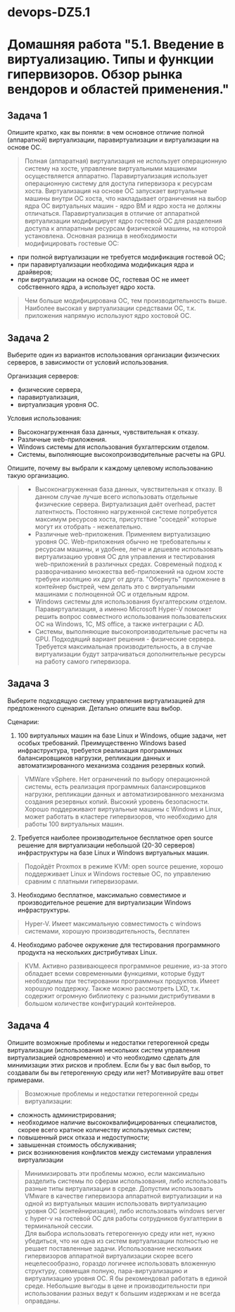 # devops-DZ5.1

# Домашняя работа "5.1. Введение в виртуализацию. Типы и функции гипервизоров. Обзор рынка вендоров и областей применения."


## Задача 1

Опишите кратко, как вы поняли: в чем основное отличие полной (аппаратной) виртуализации, паравиртуализации и виртуализации на основе ОС.  

>  Полная (аппаратная) виртуализация не использует операционную систему на хосте, управление виртуальными машинами осуществляется аппаратно. Паравиртуализация
  использует операционную систему для доступа гипервизора к ресурсам хоста. Виртуализация на основе ОС запускает виртуальные машины внутри ОС хоста, что накладывает ограничения
  на выбор ядра ОС виртуальных машин - ядро ВМ и ядро хоста не должны отличаться.
>  Паравиртуализация в отличие от аппаратной виртуализации модифицирует ядро гостевой ОС для разделения доступа к аппаратным ресурсам физической машины, на которой установлена.
>  Основная разница в необходимости модифицировать гостевые ОС:
- при полной виртуализации не требуется модификация гостевой ОС;
- при паравиртуализации необходима модификация ядра и драйверов;
- при виртуализации на основе ОС, гостевая ОС не имеет собственного ядра, а использует ядро хоста.  

> Чем больше модифицирована ОС, тем производительность выше. Наиболее высокая у виртуализации средствами ОС,
т.к. приложения напрямую используют ядро хостовой ОС.

## Задача 2

Выберите один из вариантов использования организации физических серверов, в зависимости от условий использования.

Организация серверов:
- физические сервера,
- паравиртуализация,
- виртуализация уровня ОС.

Условия использования:
- Высоконагруженная база данных, чувствительная к отказу.
- Различные web-приложения.
- Windows системы для использования бухгалтерским отделом.
- Системы, выполняющие высокопроизводительные расчеты на GPU.

Опишите, почему вы выбрали к каждому целевому использованию такую организацию.  
> - Высоконагруженная база данных, чувствительная к отказу.
В данном случае лучше всего использовать отдельные физические сервера. Виртуализация даёт overhead, растет латентность. Постоянно нагруженной системе потребуется максимум ресурсов хоста, присутствие "соседей" которые могут их отобрать - нежелательно.
> - Различные web-приложения.
Применяем виртуализацию уровня ОС. Web-приложения обычно не требовательны к ресурсам машины, и удобнее, легче и дешевле использовать виртуализацию уровня ОС для управления и тестирования web-приложений в различных средах. Современый подход к разворачиванию множества веб-приложений на одном хосте требуеи изоляцию их друг от друга. "Обернуть" приложение в контейнер быстрей, чем делать это с виртуальными машинами с полноценной ОС и отдельным ядром.
> - Windows системы для использования бухгалтерским отделом.
Паравиртуализация, а именно Microsoft Hyper-V поможет решить вопрос совместного использования пользовательских ОС на Windows, 1С, MS office, а также интеграции с AD.
> - Системы, выполняющие высокопроизводительные расчеты на GPU.
Подходящий вариант решения - физические сервера. Требуется максимальная производительность, а в случае виртуализации будут затрачиваться дополнительные ресурсы на работу самого гипервизора. 

## Задача 3

Выберите подходящую систему управления виртуализацией для предложенного сценария. Детально опишите ваш выбор.

Сценарии:

1. 100 виртуальных машин на базе Linux и Windows, общие задачи, нет особых требований. Преимущественно Windows based инфраструктура, требуется реализация программных балансировщиков нагрузки, репликации данных и автоматизированного механизма создания резервных копий.  
> VMWare vSphere. Нет ограничений по выбору операционной системы, есть реализация программных балансировщиков нагрузки, репликации данных и автоматизированного механизма создания резервных копий. Высокий уровень безопасности. Хорошо поддерживают виртуальные машины с Windows и Linux,  может работать в кластере гипервизоров, что необходимо для работы 100 виртуальных машин.
2. Требуется наиболее производительное бесплатное open source решение для виртуализации небольшой (20-30 серверов) инфраструктуры на базе Linux и Windows виртуальных машин.  
> Подойдёт Proxmox в режиме KVM: open source решение, хорошо поддерживает Linux и Windows гостевые ОС, по управлению сравним
с платными гипервизорами.  
3. Необходимо бесплатное, максимально совместимое и производительное решение для виртуализации Windows инфраструктуры.  
> Hyper-V. Имеет максимальную совместимость с windows системами, хорошую производительность, бесплатен 
4. Необходимо рабочее окружение для тестирования программного продукта на нескольких дистрибутивах Linux.  
> KVM. Активно развивающееся программное решение, из-за этого обладает всеми современными функциями, которые будут необходимы при тестировании программных продуктов. Имеет хорошую поддержку.
> Также можно рассмотреть LXD, т.к. содержит огромную библиотеку с разными дистрибутивами в большом количестве конфигураций контейнеров.


## Задача 4

Опишите возможные проблемы и недостатки гетерогенной среды виртуализации (использования нескольких систем управления виртуализацией одновременно) и что необходимо сделать для минимизации этих рисков и проблем. Если бы у вас был выбор, то создавали бы вы гетерогенную среду или нет? Мотивируйте ваш ответ примерами.  

> Возможные проблемы и недостатки гетерогенной среды виртуализации:
- сложность администрирования;
- необходимое наличие высококвалифицированных специалистов, скорее всего  кратное количеству используемых систем;
- повышенный риск отказа и недоступности;
- завышенная стоимость обслуживания;
- риск возникновения конфликтов между системами управления виртуализации
> Минимизировать эти проблемы можно, если максимально разделить системы по сферам использования, либо использовать разные типы виртуализации в среде. Допустим использовать VMware в качестве гипервизора аппаратной виртуализации и на одной из виртуальных машин использовать виртуализацию уровня ОС (контейниризация), либо использовать windows server с hyper-v на гостевой ОС для работы сотрудников бухгалтерии в терминальной сессии.  
> Для выбора использовать гетерогенную среду или нет, нужно убедиться, что ни одна из систем виртуализации полностью не решает поставленные задачи. Использование нескольких гипервизоров аппаратной виртуализации скорее всего нецелесообразно, гораздо логичнее использовать вложенную структуру, совмещая полную, пара-виртуализацию и виртуализацию уровня ОС.
> Я бы рекомендовал работать в единой среде. Небольшие выгоды в цене и производительности при использовании разных ведут к большим издержкам и не всегда оправданы.
